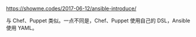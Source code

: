 https://showme.codes/2017-06-12/ansible-introduce/  
  
与 Chef、Puppet 类似。一点不同是，Chef、Puppet 使用自己的 DSL，Ansible 使用 YAML。  